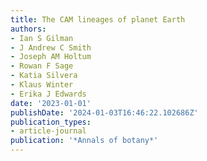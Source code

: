 ```yaml
---
title: The CAM lineages of planet Earth
authors:
- Ian S Gilman
- J Andrew C Smith
- Joseph AM Holtum
- Rowan F Sage
- Katia Silvera
- Klaus Winter
- Erika J Edwards
date: '2023-01-01'
publishDate: '2024-01-03T16:46:22.102686Z'
publication_types:
- article-journal
publication: '*Annals of botany*'
---
```

